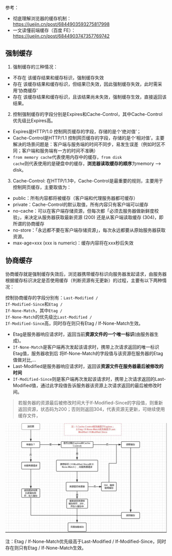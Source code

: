 参考：
* 彻底理解浏览器的缓存机制：https://juejin.cn/post/6844903593275817998
* 一文读懂前端缓存（百度 FE）：https://juejin.cn/post/6844903747357769742


## 强制缓存
1. 强制缓存的三种情况：
* 不存在 该缓存结果和缓存标识，强制缓存失效
* 存在 该缓存结果和缓存标识，但结果已失效，因此强制缓存失效，此时需采用‘协商缓存’
* 存在 该缓存结果和缓存标识，且该结果尚未失效，强制缓存生效，直接返回该结果。

2. 控制强制缓存的字段分别是Expires和Cache-Control，其中Cache-Control优先级比Expires高。
* Expires是HTTP/1.0 控制网页缓存的字段，存储的是个‘绝对值’；
* Cache-Control是HTTP/1.1 控制网页缓存的字段，存储的是个‘相对值’。主要解决的场景问题是：客户端与服务端的时间不同步，易发生误差（例如时区不同；客户端和服务端有一方的时间不准确）
* <code>from memory cache</code>代表使用内存中的缓存，<code>from disk cache</code>则代表使用的是硬盘中的缓存，**浏览器读取缓存的顺序**为memory –> disk。


3. Cache-Control:
在HTTP/1.1中，Cache-Control是最重要的规则，主要用于控制网页缓存，主要取值为：
* public：所有内容都将被缓存（客户端和代理服务器都可缓存）
* private：Cache-Control的默认取值，所有内容只有客户端可以缓存
* no-cache：可以在客户端存储资源，但每次都「必须去服务器做新鲜度校验」，来决定从服务器获取最新资源 (200) 还是从客户端读取缓存 (304)，即所谓的协商缓存
* no-store：「永远都不要在客户端存储资源」，每次永远都要从原始服务器获取资源。
* max-age=xxx (xxx is numeric)：缓存内容将在xxx秒后失效

## 协商缓存
协商缓存就是强制缓存失效后，浏览器携带缓存标识向服务器发起请求，由服务器根据缓存标识决定是否使用缓存（判断资源有无更新）的过程，主要有以下两种情况：

控制协商缓存的字段分别有：<code>Last-Modified / If-Modified-Since</code>和<code>Etag / If-None-Match</code>，其中<code>Etag / If-None-Match</code>的优先级比<code>Last-Modified / If-Modified-Since</code>高，同时存在则只有Etag / If-None-Match生效。

* Etag是服务器响应请求时，返回当前**资源文件的一个唯一标识**(由服务器生成)。
* <code>If-None-Match</code>是客户端再次发起该请求时，携带上次请求返回的唯一标识Etag值，服务器收到后 将If-None-Match的字段值与该资源在服务器的Etag值做对比,...
* Last-Modified是服务器响应请求时，返回该**资源文件在服务器最后被修改的时间**
* <code>If-Modified-Since</code>则是客户端再次发起该请求时，携带上次请求返回的Last-Modified值，通过此字段值告诉服务器该资源上次请求返回的最后被修改时间。
> 若服务器的资源最后被修改时间大于If-Modified-Since的字段值，则重新返回资源，状态码为200；否则则返回304，代表资源无更新，可继续使用缓存文件，

![浏览器缓存机制](./icon/browser-cache.jpg)

注：Etag / If-None-Match优先级高于Last-Modified / If-Modified-Since，同时存在则只有Etag / If-None-Match生效。
